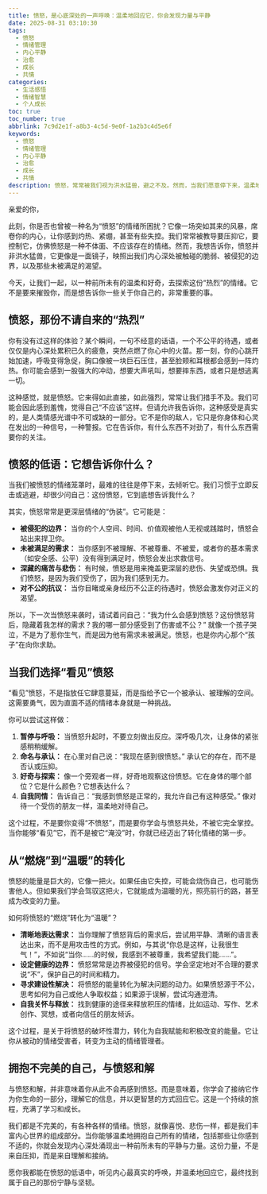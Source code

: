 ```yaml
---
title: 愤怒，是心底深处的一声呼唤：温柔地回应它，你会发现力量与平静
date: 2025-08-31 03:10:30
tags:
  - 愤怒
  - 情绪管理
  - 内心平静
  - 治愈
  - 成长
  - 共情
categories:
  - 生活感悟
  - 情绪智慧
  - 个人成长
toc: true
toc_number: true
abbrlink: 7c9d2e1f-a8b3-4c5d-9e0f-1a2b3c4d5e6f
keywords:
  - 愤怒
  - 情绪管理
  - 内心平静
  - 治愈
  - 成长
  - 共情
description: 愤怒，常常被我们视为洪水猛兽，避之不及。然而，当我们愿意停下来，温柔地倾听它，会发现它并非敌人，而是内心深处最真诚的信使。这篇文章，将带你走进愤怒的内在世界，学会如何与这份“热烈”的情绪共处，并从中汲取成长的力量与最终的平静。
---
```


亲爱的你，

此刻，你是否也曾被一种名为“愤怒”的情绪所困扰？它像一场突如其来的风暴，席卷你的内心，让你感到灼热、紧绷，甚至有些失控。我们常常被教导要压抑它，要控制它，仿佛愤怒是一种不体面、不应该存在的情绪。然而，我想告诉你，愤怒并非洪水猛兽，它更像是一面镜子，映照出我们内心深处被触碰的脆弱、被侵犯的边界，以及那些未被满足的渴望。

今天，让我们一起，以一种前所未有的温柔和好奇，去探索这份“热烈”的情绪。它不是要来摧毁你，而是想告诉你一些关于你自己的，非常重要的事。

## 愤怒，那份不请自来的“热烈”

你有没有过这样的体验？某个瞬间，一句不经意的话语，一个不公平的待遇，或者仅仅是内心深处累积已久的疲惫，突然点燃了你心中的火苗。那一刻，你的心跳开始加速，呼吸变得急促，胸口像被一块巨石压住，甚至脸颊和耳根都会感到一阵灼热。你可能会感到一股强大的冲动，想要大声吼叫，想要摔东西，或者只是想逃离一切。

这种感觉，就是愤怒。它来得如此直接，如此强烈，常常让我们措手不及。我们可能会因此感到羞愧，觉得自己“不应该”这样。但请允许我告诉你，这种感受是真实的，是人类情感光谱中不可或缺的一部分。它不是你的敌人，它只是你身体和心灵在发出的一种信号，一种警报。它在告诉你，有什么东西不对劲了，有什么东西需要你的关注。

## 愤怒的低语：它想告诉你什么？

当我们被愤怒的情绪笼罩时，最难的往往是停下来，去倾听它。我们习惯于立即反击或逃避，却很少问自己：这份愤怒，它到底想告诉我什么？

其实，愤怒常常是更深层情绪的“伪装”。它可能是：

*   **被侵犯的边界：** 当你的个人空间、时间、价值观被他人无视或践踏时，愤怒会站出来捍卫你。
*   **未被满足的需求：** 当你感到不被理解、不被尊重、不被爱，或者你的基本需求（如安全感、公平）没有得到满足时，愤怒会发出求救信号。
*   **深藏的痛苦与悲伤：** 有时候，愤怒是用来掩盖更深层的悲伤、失望或恐惧。我们愤怒，是因为我们受伤了，因为我们感到无力。
*   **对不公的抗议：** 当你目睹或亲身经历不公正的待遇时，愤怒会激发你对正义的渴望。

所以，下一次当愤怒来袭时，请试着问自己：“我为什么会感到愤怒？这份愤怒背后，隐藏着我怎样的需求？我的哪一部分感受到了伤害或不公？” 就像一个孩子哭泣，不是为了惹你生气，而是因为他有需求未被满足。愤怒，也是你内心那个“孩子”在向你求助。

## 当我们选择“看见”愤怒

“看见”愤怒，不是指放任它肆意蔓延，而是指给予它一个被承认、被理解的空间。这需要勇气，因为直面不适的情绪本身就是一种挑战。

你可以尝试这样做：

1.  **暂停与呼吸：** 当愤怒升起时，不要立刻做出反应。深呼吸几次，让身体的紧张感稍稍缓解。
2.  **命名与承认：** 在心里对自己说：“我现在感到很愤怒。” 承认它的存在，而不是否认或压抑。
3.  **好奇与探索：** 像一个旁观者一样，好奇地观察这份愤怒。它在身体的哪个部位？它是什么颜色？它想表达什么？
4.  **自我同情：** 告诉自己：“我感到愤怒是正常的，我允许自己有这种感受。” 像对待一个受伤的朋友一样，温柔地对待自己。

这个过程，不是要你变得“不愤怒”，而是要你学会与愤怒共处，不被它完全掌控。当你能够“看见”它，而不是被它“淹没”时，你就已经迈出了转化情绪的第一步。

## 从“燃烧”到“温暖”的转化

愤怒的能量是巨大的，它像一把火。如果任由它失控，可能会烧伤自己，也可能伤害他人。但如果我们学会驾驭这把火，它就能成为温暖的光，照亮前行的路，甚至成为改变的力量。

如何将愤怒的“燃烧”转化为“温暖”？

*   **清晰地表达需求：** 当你理解了愤怒背后的需求后，尝试用平静、清晰的语言表达出来，而不是用攻击性的方式。例如，与其说“你总是这样，让我很生气！”，不如说“当你……的时候，我感到不被尊重，我希望我们能……”。
*   **设定健康的边界：** 愤怒常常是边界被侵犯的信号。学会坚定地对不合理的要求说“不”，保护自己的时间和精力。
*   **寻求建设性解决：** 将愤怒的能量转化为解决问题的动力。如果愤怒源于不公，思考如何为自己或他人争取权益；如果源于误解，尝试沟通澄清。
*   **自我关怀与释放：** 找到健康的途径来释放积压的情绪，比如运动、写作、艺术创作、冥想，或者向信任的朋友倾诉。

这个过程，是关于将愤怒的破坏性潜力，转化为自我赋能和积极改变的能量。它让你从被动的情绪受害者，转变为主动的情绪管理者。

## 拥抱不完美的自己，与愤怒和解

与愤怒和解，并非意味着你从此不会再感到愤怒。而是意味着，你学会了接纳它作为你生命的一部分，理解它的信息，并以更智慧的方式回应它。这是一个持续的旅程，充满了学习和成长。

我们都是不完美的，有各种各样的情绪。愤怒，就像喜悦、悲伤一样，都是我们丰富内心世界的组成部分。当你能够温柔地拥抱自己所有的情绪，包括那些让你感到不适的，你就会发现内心深处涌现出一种前所未有的平静与力量。这份力量，不是来自压抑，而是来自理解和接纳。

愿你我都能在愤怒的低语中，听见内心最真实的呼唤，并温柔地回应它，最终找到属于自己的那份宁静与坚韧。
